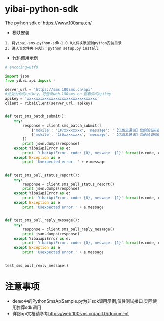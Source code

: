 # yibai-python-sdk
The python sdk of https://www.100sms.cn/

 - 模块安装
 ```
 1. 将yibai-sms-python-sdk-1.0.0文件夹添加到python安装目录
 2. 进入该文件夹下执行：python setup.py install
 ```

 - 代码调用示例
 
```python
# encoding=utf8

import json
from yibai.api import *

server_url = 'https://sms.100sms.cn/api'
#此处为你的apikey，可登录web.100sms.cn 查看你的apikey
apikey = 'xxxxxxxxxxxxxxxxxxxxxxxxxxxxxxxx'
client = YibaiClient(server_url, apikey)


def test_sms_batch_submit():
    try:
        response = client.sms_batch_submit([
            {'mobile': '187xxxxxxxx', 'message': '【亿佰云通讯】您的验证码是：1234'},
            {'mobile': '186xxxxxxxx', 'message': '【亿佰云通讯】您的验证码是：5678'}
        ])
        print json.dumps(response)
    except YibaiApiError as e:
        print 'YibaiApiError. code: {0}, message: {1}'.format(e.code, e.message.encode('utf8'))
    except Exception as e:
        print 'Unexpected error. ' + e.message


def test_sms_pull_status_report():
    try:
        response = client.sms_pull_status_report()
        print json.dumps(response)
    except YibaiApiError as e:
        print 'YibaiApiError. code: {0}, message: {1}'.format(e.code, e.message.encode('utf8'))
    except Exception as e:
        print 'Unexpected error.' + e.message


def test_sms_pull_reply_message():
    try:
        response = client.sms_pull_reply_message()
        print json.dumps(response)
    except YibaiApiError as e:
        print 'YibaiApiError. code: {0}, message: {1}'.format(e.code, e.message.encode('utf8'))
    except Exception as e:
        print 'Unexpected error.' + e.message


test_sms_pull_reply_message()

```
# 注意事项
 - demo中的PythonSmsApiSample.py为非sdk调用示例,仅供测试接口,实际使用推荐sdk调用
 - 详细api文档请参考<a target="_blank" href="https://web.100sms.cn/api1.0/document">https://web.100sms.cn/api1.0/document</a>
